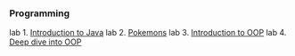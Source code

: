 
### Programming
lab 1. [Introduction to Java](https://github.com/ruddnevITMO/s1-prog-lab1)
lab 2. [Pokemons](https://github.com/ruddnevITMO/s1-prog-lab2)
lab 3. [Introduction to OOP](https://github.com/ruddnevITMO/s1-prog-lab3)
lab 4. [Deep dive into OOP](https://github.com/ruddnevITMO/s1-prog-lab4)
